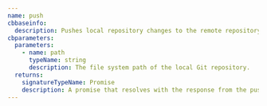 ```yaml
---
name: push
cbbaseinfo:
  description: Pushes local repository changes to the remote repository at the given path.
cbparameters:
  parameters:
    - name: path
      typeName: string
      description: The file system path of the local Git repository.
  returns:
    signatureTypeName: Promise
    description: A promise that resolves with the response from the push event.
---
```

<CBBaseInfo/> 
 <CBParameters/>